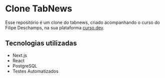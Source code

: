 # Clone TabNews

Esse repositório é um clone do tabnews, criado acompanhando o curso do Filipe Deschamps, na sua plataforma [curso.dev](https://curso.dev). 


## Tecnologias utilizadas
* Next.js
* React
* PostgreSQL
* Testes Automatizados
